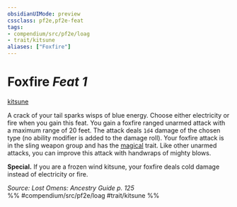 ```yaml
---
obsidianUIMode: preview
cssclass: pf2e,pf2e-feat
tags:
- compendium/src/pf2e/loag
- trait/kitsune
aliases: ["Foxfire"]
---
```

# Foxfire  *Feat 1*  
[kitsune](kitsune-loag.md "Kitsune Ancestry & Heritage Trait")  


A crack of your tail sparks wisps of blue energy. Choose either electricity or fire when you gain this feat. You gain a foxfire ranged unarmed attack with a maximum range of 20 feet. The attack deals `1d4` damage of the chosen type (no ability modifier is added to the damage roll). Your foxfire attack is in the sling weapon group and has the [magical](magical.md "Magical Item Trait") trait. Like other unarmed attacks, you can improve this attack with handwraps of mighty blows.

**Special.** If you are a frozen wind kitsune, your foxfire deals cold damage instead of electricity or fire.

*Source: Lost Omens: Ancestry Guide p. 125*  
%% #compendium/src/pf2e/loag #trait/kitsune %%